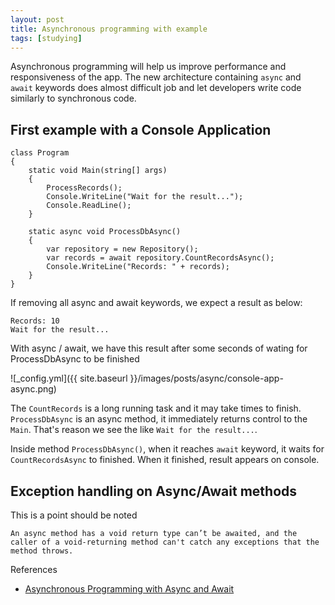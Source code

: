 ```yaml
---
layout: post
title: Asynchronous programming with example
tags: [studying]
---
```


Asynchronous programming will help us improve performance and responsiveness of the app.
The new architecture containing `async` and `await` keywords does almost difficult job and let developers
write code similarly to synchronous code.

## First example with a Console Application

```
class Program
{
	static void Main(string[] args)
	{
		ProcessRecords();
		Console.WriteLine("Wait for the result...");
		Console.ReadLine();
	}

	static async void ProcessDbAsync()
	{
		var repository = new Repository();
		var records = await repository.CountRecordsAsync();
		Console.WriteLine("Records: " + records);
	}
}
```

If removing all async and await keywords, we expect a result as below:

```
Records: 10
Wait for the result...
```

With async / await, we have this result after some seconds of wating for ProcessDbAsync to be finished

![_config.yml]({{ site.baseurl }}/images/posts/async/console-app-async.png)

The `CountRecords` is a long running task and it may take times to finish. `ProcessDbAsync` is an async method,
it immediately returns control to the `Main`. That's reason we see the like `Wait for the result...`.


Inside method `ProcessDbAsync()`, when it reaches `await` keyword, it waits for `CountRecordsAsync` to finished.
When it finished, result appears on console.

## Exception handling on Async/Await methods

This is a point should be noted

`An async method has a void return type can’t be awaited, and the caller of a void-returning method can't catch any exceptions that the method throws.`




References

- [Asynchronous Programming with Async and Await][1]

[1]: https://msdn.microsoft.com/en-us/library/vstudio/hh191443(v=vs.110).aspx